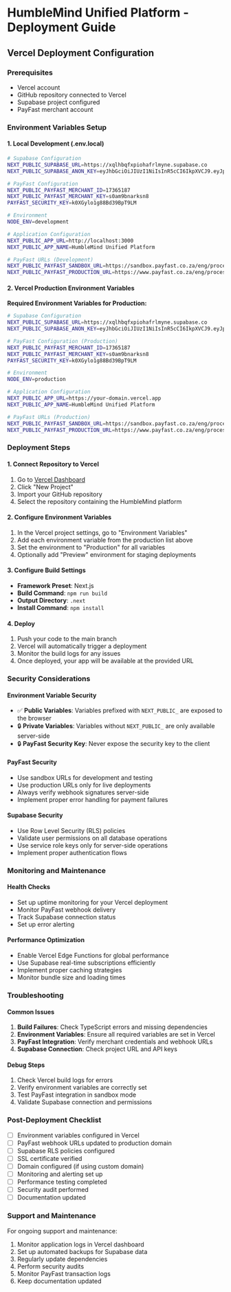 # HumbleMind Unified Platform - Deployment Guide

## Vercel Deployment Configuration

### Prerequisites
- Vercel account
- GitHub repository connected to Vercel
- Supabase project configured
- PayFast merchant account

### Environment Variables Setup

#### 1. Local Development (.env.local)
```bash
# Supabase Configuration
NEXT_PUBLIC_SUPABASE_URL=https://xqlhbqfxpiohafrlmyne.supabase.co
NEXT_PUBLIC_SUPABASE_ANON_KEY=eyJhbGciOiJIUzI1NiIsInR5cCI6IkpXVCJ9.eyJpc3MiOiJzdXBhYmFzZSIsInJlZiI6InhxbGhicWZ4cGlvaGFmcmxteW5lIiwicm9sZSI6ImFub24iLCJpYXQiOjE3NTQyMzQ3MjcsImV4cCI6MjA2OTgxMDcyN30.NvREgzauhFd_4lpVmd6RMWfdqLqv3G2N0IAOj-vUTlQ

# PayFast Configuration
NEXT_PUBLIC_PAYFAST_MERCHANT_ID=17365187
NEXT_PUBLIC_PAYFAST_MERCHANT_KEY=s0am9bnarksn8
PAYFAST_SECURITY_KEY=k0XGylo1g88Bd39BpT9LM

# Environment
NODE_ENV=development

# Application Configuration
NEXT_PUBLIC_APP_URL=http://localhost:3000
NEXT_PUBLIC_APP_NAME=HumbleMind Unified Platform

# PayFast URLs (Development)
NEXT_PUBLIC_PAYFAST_SANDBOX_URL=https://sandbox.payfast.co.za/eng/process
NEXT_PUBLIC_PAYFAST_PRODUCTION_URL=https://www.payfast.co.za/eng/process
```

#### 2. Vercel Production Environment Variables

**Required Environment Variables for Production:**

```bash
# Supabase Configuration
NEXT_PUBLIC_SUPABASE_URL=https://xqlhbqfxpiohafrlmyne.supabase.co
NEXT_PUBLIC_SUPABASE_ANON_KEY=eyJhbGciOiJIUzI1NiIsInR5cCI6IkpXVCJ9.eyJpc3MiOiJzdXBhYmFzZSIsInJlZiI6InhxbGhicWZ4cGlvaGFmcmxteW5lIiwicm9sZSI6ImFub24iLCJpYXQiOjE3NTQyMzQ3MjcsImV4cCI6MjA2OTgxMDcyN30.NvREgzauhFd_4lpVmd6RMWfdqLqv3G2N0IAOj-vUTlQ

# PayFast Configuration (Production)
NEXT_PUBLIC_PAYFAST_MERCHANT_ID=17365187
NEXT_PUBLIC_PAYFAST_MERCHANT_KEY=s0am9bnarksn8
PAYFAST_SECURITY_KEY=k0XGylo1g88Bd39BpT9LM

# Environment
NODE_ENV=production

# Application Configuration
NEXT_PUBLIC_APP_URL=https://your-domain.vercel.app
NEXT_PUBLIC_APP_NAME=HumbleMind Unified Platform

# PayFast URLs (Production)
NEXT_PUBLIC_PAYFAST_SANDBOX_URL=https://sandbox.payfast.co.za/eng/process
NEXT_PUBLIC_PAYFAST_PRODUCTION_URL=https://www.payfast.co.za/eng/process
```

### Deployment Steps

#### 1. Connect Repository to Vercel
1. Go to [Vercel Dashboard](https://vercel.com/dashboard)
2. Click "New Project"
3. Import your GitHub repository
4. Select the repository containing the HumbleMind platform

#### 2. Configure Environment Variables
1. In the Vercel project settings, go to "Environment Variables"
2. Add each environment variable from the production list above
3. Set the environment to "Production" for all variables
4. Optionally add "Preview" environment for staging deployments

#### 3. Configure Build Settings
- **Framework Preset**: Next.js
- **Build Command**: `npm run build`
- **Output Directory**: `.next`
- **Install Command**: `npm install`

#### 4. Deploy
1. Push your code to the main branch
2. Vercel will automatically trigger a deployment
3. Monitor the build logs for any issues
4. Once deployed, your app will be available at the provided URL

### Security Considerations

#### Environment Variable Security
- ✅ **Public Variables**: Variables prefixed with `NEXT_PUBLIC_` are exposed to the browser
- 🔒 **Private Variables**: Variables without `NEXT_PUBLIC_` are only available server-side
- 🔒 **PayFast Security Key**: Never expose the security key to the client

#### PayFast Security
- Use sandbox URLs for development and testing
- Use production URLs only for live deployments
- Always verify webhook signatures server-side
- Implement proper error handling for payment failures

#### Supabase Security
- Use Row Level Security (RLS) policies
- Validate user permissions on all database operations
- Use service role keys only for server-side operations
- Implement proper authentication flows

### Monitoring and Maintenance

#### Health Checks
- Set up uptime monitoring for your Vercel deployment
- Monitor PayFast webhook delivery
- Track Supabase connection status
- Set up error alerting

#### Performance Optimization
- Enable Vercel Edge Functions for global performance
- Use Supabase real-time subscriptions efficiently
- Implement proper caching strategies
- Monitor bundle size and loading times

### Troubleshooting

#### Common Issues
1. **Build Failures**: Check TypeScript errors and missing dependencies
2. **Environment Variables**: Ensure all required variables are set in Vercel
3. **PayFast Integration**: Verify merchant credentials and webhook URLs
4. **Supabase Connection**: Check project URL and API keys

#### Debug Steps
1. Check Vercel build logs for errors
2. Verify environment variables are correctly set
3. Test PayFast integration in sandbox mode
4. Validate Supabase connection and permissions

### Post-Deployment Checklist

- [ ] Environment variables configured in Vercel
- [ ] PayFast webhook URLs updated to production domain
- [ ] Supabase RLS policies configured
- [ ] SSL certificate verified
- [ ] Domain configured (if using custom domain)
- [ ] Monitoring and alerting set up
- [ ] Performance testing completed
- [ ] Security audit performed
- [ ] Documentation updated

### Support and Maintenance

For ongoing support and maintenance:
1. Monitor application logs in Vercel dashboard
2. Set up automated backups for Supabase data
3. Regularly update dependencies
4. Perform security audits
5. Monitor PayFast transaction logs
6. Keep documentation updated 